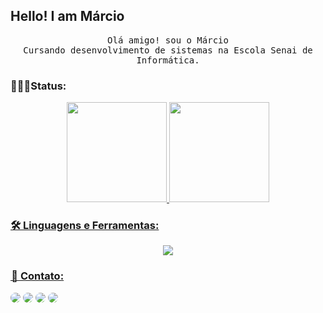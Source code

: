 
<!--
**mwmjunior/mwmjunior** is a ✨ _special_ ✨ repository because its `README.md` (this file) appears on your GitHub profile.

Here are some ideas to get you started:

- 🔭 I’m currently working on ...
- 🌱 I’m currently learning ...
- 👯 I’m looking to collaborate on ...
- 🤔 I’m looking for help with ...
- 💬 Ask me about ...
- 📫 How to reach me: ...
- 😄 Pronouns: ...
- ⚡ Fun fact: ...
-->
## Hello! I am Márcio 
<p align="center">
  <samp>
      Olá amigo! sou o Márcio
    <br>Cursando desenvolvimento de sistemas na Escola Senai de Informática.<br>
  </samp>
  <h3 align="left">🧑🏻‍💻Status:</h3>


<div align="center">
  <a href="https://github.com/mwmjunior">
  <img height="160em" src="https://github-readme-stats.vercel.app/api?username=mwmjunior&show_icons=true&theme=radical&include_all_commits=true&count_private=true"/>
  <img height="160em" src="https://github-readme-stats.vercel.app/api/top-langs/?username=mwmjunior&layout=compact&langs_count=7&theme=radical"/>
</div>

<h3 align="left">🛠️ Linguagens e Ferramentas:</h3>
<div align="center" >
  <img src="https://skillicons.dev/icons?i=react,bootstrap,html,css,vscode,github,figma,git,dotnet" />
</div>
<h3 align="left"> 📱 Contato:</h3>

<a href="" target="_blank"><img src="https://img.shields.io/badge/-LinkedIn-%230077B5?style=for-the-badge&logo=linkedin&logoColor=white" style="border-radius: 30px" target="_blank"></a> 
<a href="" target="_blank"><img src="https://img.shields.io/badge/-Instagram-%23E4405F?style=for-the-badge&logo=instagram&logoColor=white" style="border-radius: 30px"></a>
<a href="" target="_blank"><img src="https://img.shields.io/badge/WhatsApp-25D366?style=for-the-badge&logo=whatsapp&logoColor=white" style="border-radius: 30px"></a>
<a href = ""> <img src="https://img.shields.io/badge/Gmail-D14836?style=for-the-badge&logo=gmail&logoColor=white"  style="border-radius: 30px" target="_blank"></a>


